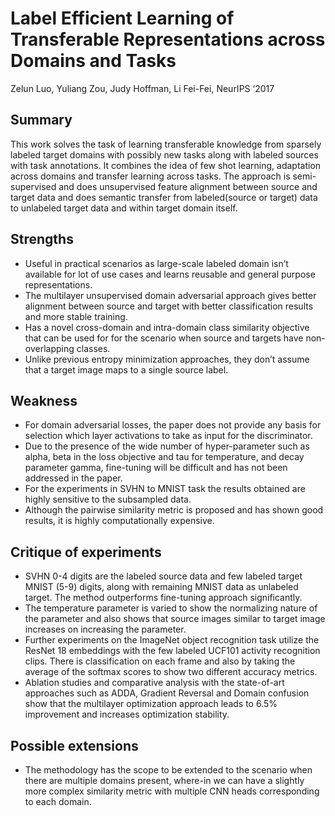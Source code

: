 # Label Efficient Learning of Transferable Representations across Domains and Tasks

Zelun Luo, Yuliang Zou, Judy Hoffman, Li Fei-Fei, NeurIPS ‘2017

## Summary

This work solves the task of learning transferable knowledge from sparsely labeled target domains with possibly new tasks along with labeled sources with task annotations. It combines the idea of few shot learning, adaptation across domains and transfer learning across tasks. The approach is semi-supervised and does unsupervised feature alignment between source and target data and does semantic transfer from labeled(source or target) data to unlabeled target data and within target domain itself.

## Strengths

- Useful in practical scenarios as large-scale labeled domain isn’t available for lot of use cases and learns reusable and general purpose representations.
- The multilayer unsupervised domain adversarial approach gives better alignment between source and target with better classification results and more stable training.
- Has a novel cross-domain and intra-domain class similarity objective that can be used for for the scenario when source and targets have non-overlapping classes.
- Unlike previous entropy minimization approaches, they don’t assume that a target image maps to a single source label.

## Weakness
- For domain adversarial losses, the paper does not provide any basis for selection which layer activations to take as input for the discriminator.
- Due to the presence of the wide number of hyper-parameter such as alpha, beta in the loss objective and tau for temperature, and decay parameter gamma, fine-tuning will be difficult and has not been addressed in the paper.
- For the experiments in SVHN to MNIST task the results obtained are highly sensitive to the subsampled data.
- Although the pairwise similarity metric is proposed and has shown good results, it is highly computationally expensive.

## Critique of experiments
- SVHN 0-4 digits are the labeled source data and few labeled target MNIST (5-9) digits, along with remaining MNIST data as unlabeled target. The method outperforms fine-tuning approach significantly. 
- The temperature parameter is varied to show the normalizing nature of the parameter and also shows that source images similar to target image increases on increasing the parameter.
- Further experiments on the ImageNet object recognition task utilize the ResNet 18 embeddings with the few labeled UCF101 activity recognition clips. There is classification on each frame and also by taking the average of the softmax scores to show two different accuracy metrics.
- Ablation studies and comparative analysis with the state-of-art approaches such as ADDA, Gradient Reversal and Domain confusion show that the multilayer optimization approach leads to 6.5% improvement and increases optimization stability.

## Possible extensions
- The methodology has the scope to be extended to the scenario when there are multiple domains present, where-in we can have a slightly more complex similarity metric with multiple CNN heads corresponding to each domain.
